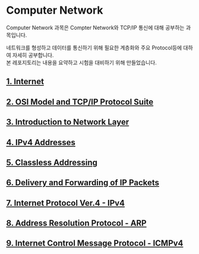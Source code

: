 Computer Network
====

Computer Network 과목은 Compter Network와 TCP/IP 통신에 대해 공부하는 과목입니다.       

네트워크를 형성하고 데이터를 통신하기 위해 필요한 계층화와 주요 Protocol등에 대하여 자세히 공부합니다.      
본 레포지토리는 내용을 요약하고 시험을 대비하기 위해 만들었습니다.

## [1. Internet](https://github.com/binary-ho/TIL-public/blob/main/3%ED%95%99%EB%85%84%201%ED%95%99%EA%B8%B0/Computer%20Network/1.%20Internet.md)
## [2. OSI Model and TCP/IP Protocol Suite](https://github.com/binary-ho/TIL-public/blob/main/3%ED%95%99%EB%85%84%201%ED%95%99%EA%B8%B0/Computer%20Network/2.%20OSI%20Model%20ans%20IP%20Protocol%20Suite.md)
## [3. Introduction to Network Layer](https://github.com/binary-ho/TIL-public/blob/main/3%ED%95%99%EB%85%84%201%ED%95%99%EA%B8%B0/Computer%20Network/3.%20Network%20Layer.md)
## [4. IPv4 Addresses](https://github.com/binary-ho/TIL-public/blob/main/3%ED%95%99%EB%85%84%201%ED%95%99%EA%B8%B0/Computer%20Network/4.%20IPv4%20Addresses.md)
## [5. Classless Addressing](https://github.com/binary-ho/TIL-public/blob/main/3%ED%95%99%EB%85%84%201%ED%95%99%EA%B8%B0/Computer%20Network/5.%20Classless%20Addressing.md)
## [6. Delivery and Forwarding of IP Packets](https://github.com/binary-ho/TIL-public/blob/main/3%ED%95%99%EB%85%84%201%ED%95%99%EA%B8%B0/Computer%20Network/6.%20Delivery%20and%20Forwarding.md)
## [7. Internet Protocol Ver.4 - IPv4](https://github.com/binary-ho/TIL-public/blob/main/3%ED%95%99%EB%85%84%201%ED%95%99%EA%B8%B0/Computer%20Network/7.%20IPv4.md)
## [8. Address Resolution Protocol - ARP](https://github.com/binary-ho/TIL-public/blob/main/3%ED%95%99%EB%85%84%201%ED%95%99%EA%B8%B0/Computer%20Network/8.%20ARP.md)
## [9. Internet Control Message Protocol - ICMPv4](https://github.com/binary-ho/TIL-public/blob/main/3%ED%95%99%EB%85%84%201%ED%95%99%EA%B8%B0/Computer%20Network/9.%20ICMPv4.md)
